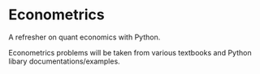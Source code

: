 # Econometrics
A refresher on quant economics with Python.

Econometrics problems will be taken from various textbooks and Python libary documentations/examples. 
